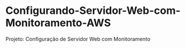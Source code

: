 # Configurando-Servidor-Web-com-Monitoramento-AWS
Projeto: Configuração de Servidor Web com Monitoramento
